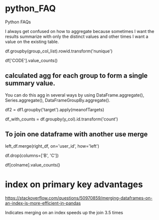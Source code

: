 # python_FAQ
Python FAQs

I always get confused on how to aggregate because sometimes I want the results summarize with only the distinct values and other times I want a value on the existing table.

df.groupby(group_col_list).rowid.transform('nunique')



df['CODE'].value_counts()

## calculated agg for each group to form a single summary value. 

You can do this agg in several ways by using DataFrame.aggregate(), Series.aggregate(), DataFrameGroupBy.aggregate().
 
 
 df2 = df1.groupby('target').apply(meanofTargets)


df_with_counts = df.groupby(y_col).id.transform('count')

## To join one dataframe with another use merge
 
left_df.merge(right_df, on='user_id', how='left')

df.drop(columns=['B', 'C'])

df[colname].value_counts()

# index on primary key advantages

https://stackoverflow.com/questions/50970859/merging-dataframes-on-an-index-is-more-efficient-in-pandas

Indicates merging on an index speeds up the join 3.5 times


